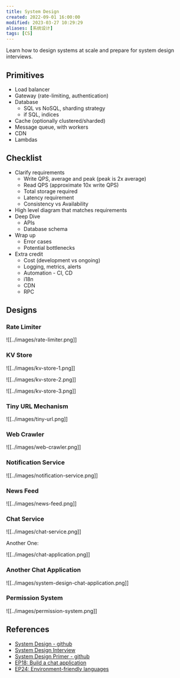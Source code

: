 ```yaml
---
title: System Design
created: 2022-09-01 16:00:00
modified: 2023-03-27 10:29:29
aliases: [系统设计]
tags: [CS]
---
```


Learn how to design systems at scale and prepare for system design interviews.

## Primitives

- Load balancer
- Gateway (rate-limiting, authentication)
- Database
  - SQL vs NoSQL, sharding strategy
  - if SQL, indices
- Cache (optionally clustered/sharded)
- Message queue, with workers
- CDN
- Lambdas

## Checklist

- Clarify requirements
  - Write QPS, average and peak (peak is 2x average)
  - Read QPS (approximate 10x write QPS)
  - Total storage required
  - Latency requirement
  - Consistency vs Availability
- High level diagram that matches requirements
- Deep Dive
  - APIs
  - Database schema
- Wrap up
  - Error cases
  - Potential bottlenecks
- Extra credit
  - Cost (development vs ongoing)
  - Logging, metrics, alerts
  - Automation - CI, CD
  - i18n
  - CDN
  - RPC

## Designs

### Rate Limiter

![[../images/rate-limiter.png]]

### KV Store

![[../images/kv-store-1.png]]

![[../images/kv-store-2.png]]

![[../images/kv-store-3.png]]

### Tiny URL Mechanism

![[../images/tiny-url.png]]

### Web Crawler

![[../images/web-crawler.png]]

### Notification Service

![[../images/notification-service.png]]

### News Feed

![[../images/news-feed.png]]

### Chat Service

![[../images/chat-service.png]]

Another One:

![[../images/chat-application.png]]

### Another Chat Application

![[../images/system-design-chat-application.png]]

### Permission System

![[../images/permission-system.png]]

## References

- [System Design - github](https://github.com/karanpratapsingh/system-design)
- [System Design Interview](https://til.nindalf.com/books/system-design-interview/)
- [System Design Primer - github](https://github.com/donnemartin/system-design-primer)
- [EP18: Build a chat application](https://blog.bytebytego.com/p/ep18-build-a-chat-application-also)
- [EP24: Environment-friendly languages](https://blog.bytebytego.com/p/ep24-environment-friendly-languages)
